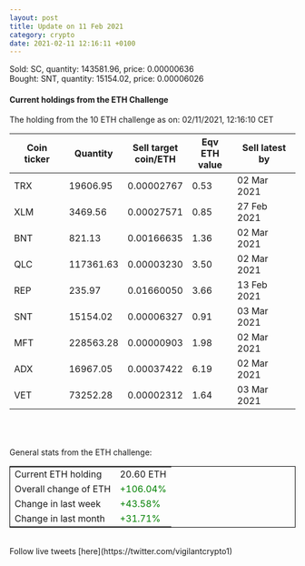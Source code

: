 ```yaml
---
layout: post
title: Update on 11 Feb 2021
category: crypto
date: 2021-02-11 12:16:11 +0100
---
```

<!-- Global site tag (gtag.js) - Google Analytics -->
<script async src="https://www.googletagmanager.com/gtag/js?id=UA-103831149-5"></script>
<script>
  window.dataLayer = window.dataLayer || [];
  function gtag(){dataLayer.push(arguments);}
  gtag('js', new Date());

  gtag('config', 'UA-103831149-5');
</script>
Sold: SC, quantity:    143581.96, price:   0.00000636<br>Bought: SNT, quantity:     15154.02, price:   0.00006026<br>

#### Current holdings from the ETH Challenge

The holding from the 10 ETH challenge as on: 02/11/2021, 12:16:10 CET

|Coin ticker|Quantity|Sell target<br>coin/ETH|Eqv ETH<br>value|Sell latest by|
|-----------|--------|-----------|-----------|--------------|
TRX|19606.95|  0.00002767|0.53|02 Mar 2021|
XLM|3469.56|  0.00027571|0.85|27 Feb 2021|
BNT|821.13|  0.00166635|1.36|02 Mar 2021|
QLC|117361.63|  0.00003230|3.50|02 Mar 2021|
REP|235.97|  0.01660050|3.66|13 Feb 2021|
SNT|15154.02|  0.00006327|0.91|03 Mar 2021|
MFT|228563.28|  0.00000903|1.98|02 Mar 2021|
ADX|16967.05|  0.00037422|6.19|02 Mar 2021|
VET|73252.28|  0.00002312|1.64|03 Mar 2021|

<br>
<br>
<br>
General stats from the ETH challenge:

<table style="border:1px solid black;margin-left:auto;margin-right:auto;">
	<tbody>
	<tr>
		<td>Current ETH holding</td>
		<td>     20.60 ETH</td>
	</tr>
	<tr>
		<td>Overall change of ETH</td>
		<td><font color="green">+106.04%</font></td>
	</tr>
	<tr>
		<td>Change in last week</td>
		<td><font color="green">+43.58%</font></td>
	</tr>
	<tr>
		<td>Change in last month</td>
		<td><font color="green">+31.71%</font></td>
	</tr>
	</tbody>
</table>

<br>
Follow live tweets [here](https://twitter.com/vigilantcrypto1)
<br>
<br>